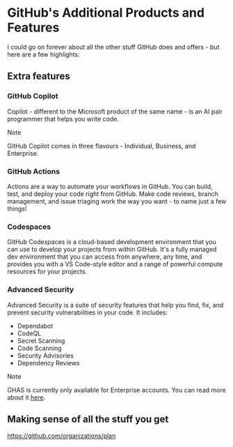 # GitHub's Additional Products and Features

I could go on forever about all the other stuff GitHub does and offers - but here are a few highlights:

## Extra features

### GitHub Copilot

Copilot - different to the Microsoft product of the same name - is an AI pair programmer that helps you write code.

> [!NOTE]  
> GitHub Copilot comes in three flavours - Individual, Business, and Enterprise.

### GitHub Actions

Actions are a way to automate your workflows in GitHub. You can build, test, and deploy your code right from GitHub. Make code reviews, branch management, and issue triaging work the way you want - to name just a few things!

### Codespaces

GitHub Codespaces is a cloud-based development environment that you can use to develop your projects from within GitHub. It's a fully managed dev environment that you can access from anywhere, any time, and provides you with a VS Code-style editor and a range of powerful compute resources for your projects.

### Advanced Security

Advanced Security is a suite of security features that help you find, fix, and prevent security vulnerabilities in your code. It includes:

* Dependabot
* CodeQL
* Secret Scanning
* Code Scanning
* Security Advisories
* Dependency Reviews

> [!NOTE]
> GHAS is currently only available for Enterprise accounts. You can read more about it [here](https://docs.github.com/en/get-started/learning-about-github/about-github-advanced-security).

## Making sense of all the stuff you get

https://github.com/organizations/plan